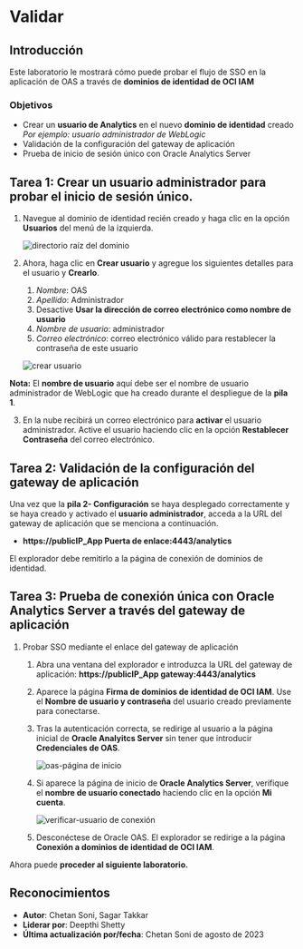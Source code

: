 # Validar

## Introducción

Este laboratorio le mostrará cómo puede probar el flujo de SSO en la aplicación de OAS a través de **dominios de identidad de OCI IAM**

### Objetivos

*   Crear un **usuario de Analytics** en el nuevo **dominio de identidad** creado _Por ejemplo: usuario administrador de WebLogic_
*   Validación de la configuración del gateway de aplicación
*   Prueba de inicio de sesión único con Oracle Analytics Server

## Tarea 1: Crear un usuario administrador para probar el inicio de sesión único.

1.  Navegue al dominio de identidad recién creado y haga clic en la opción **Usuarios** del menú de la izquierda.
    
    ![directorio raíz del dominio](./images/domain-home.png "directorio raíz del dominio")
    
2.  Ahora, haga clic en **Crear usuario** y agregue los siguientes detalles para el usuario y **Crearlo**.
    
    1.  _Nombre_: OAS
    2.  _Apellido_: Administrador
    3.  Desactive **Usar la dirección de correo electrónico como nombre de usuario**
    4.  _Nombre de usuario_: administrador
    5.  _Correo electrónico_: correo electrónico válido para restablecer la contraseña de este usuario
    
    ![crear usuario](./images/create-user.png "crear usuario")
    

**Nota:** El **nombre de usuario** aquí debe ser el nombre de usuario administrador de WebLogic que ha creado durante el despliegue de la **pila 1**.

3.  En la nube recibirá un correo electrónico para **activar** el usuario administrador. Active el usuario haciendo clic en la opción **Restablecer Contraseña** del correo electrónico.

## Tarea 2: Validación de la configuración del gateway de aplicación

Una vez que la **pila 2- Configuración** se haya desplegado correctamente y se haya creado y activado el **usuario administrador**, acceda a la URL del gateway de aplicación que se menciona a continuación.

*   **https://publicIP\_App Puerta de enlace:4443/analytics**

El explorador debe remitirlo a la página de conexión de dominios de identidad.

## Tarea 3: Prueba de conexión única con Oracle Analytics Server a través del gateway de aplicación

1.  Probar SSO mediante el enlace del gateway de aplicación
    
    1.  Abra una ventana del explorador e introduzca la URL del gateway de aplicación: **https://publicIP\_App gateway:4443/analytics**
        
    2.  Aparece la página **Firma de dominios de identidad de OCI IAM**. Use el **Nombre de usuario y contraseña** del usuario creado previamente para conectarse.
        
    3.  Tras la autenticación correcta, se redirige al usuario a la página inicial de **Oracle Analyitcs Server** sin tener que introducir **Credenciales de OAS**.
        
        ![oas-página de inicio](./images/oas-home-page.png "oas-página de inicio")
        
    4.  Si aparece la página de inicio de **Oracle Analytics Server**, verifique el **nombre de usuario conectado** haciendo clic en la opción **Mi cuenta**.
        
        ![verificar-usuario de conexión](./images/verify-loggedin-user.png "verificar-usuario de conexión")
        
    5.  Desconéctese de Oracle OAS. El explorador se redirige a la página **Conexión a dominios de identidad de OCI IAM**.
        

Ahora puede **proceder al siguiente laboratorio.**

## Reconocimientos

*   **Autor**: Chetan Soni, Sagar Takkar
*   **Liderar por**: Deepthi Shetty
*   **Última actualización por/fecha**: Chetan Soni de agosto de 2023